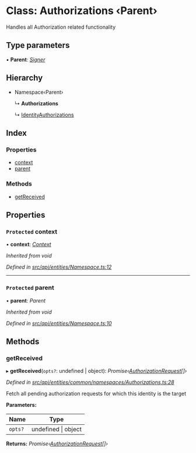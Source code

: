 # Class: Authorizations ‹**Parent**›

Handles all Authorization related functionality

## Type parameters

▪ **Parent**: *[Signer](../globals.md#signer)*

## Hierarchy

* Namespace‹Parent›

  ↳ **Authorizations**

  ↳ [IdentityAuthorizations](identityauthorizations.md)

## Index

### Properties

* [context](authorizations.md#protected-context)
* [parent](authorizations.md#protected-parent)

### Methods

* [getReceived](authorizations.md#getreceived)

## Properties

### `Protected` context

• **context**: *[Context](context.md)*

*Inherited from void*

*Defined in [src/api/entities/Namespace.ts:12](https://github.com/PolymathNetwork/polymesh-sdk/blob/5b409784/src/api/entities/Namespace.ts#L12)*

___

### `Protected` parent

• **parent**: *Parent*

*Inherited from void*

*Defined in [src/api/entities/Namespace.ts:10](https://github.com/PolymathNetwork/polymesh-sdk/blob/5b409784/src/api/entities/Namespace.ts#L10)*

## Methods

###  getReceived

▸ **getReceived**(`opts?`: undefined | object): *Promise‹[AuthorizationRequest](authorizationrequest.md)[]›*

*Defined in [src/api/entities/common/namespaces/Authorizations.ts:28](https://github.com/PolymathNetwork/polymesh-sdk/blob/5b409784/src/api/entities/common/namespaces/Authorizations.ts#L28)*

Fetch all pending authorization requests for which this identity is the target

**Parameters:**

Name | Type |
------ | ------ |
`opts?` | undefined &#124; object |

**Returns:** *Promise‹[AuthorizationRequest](authorizationrequest.md)[]›*

